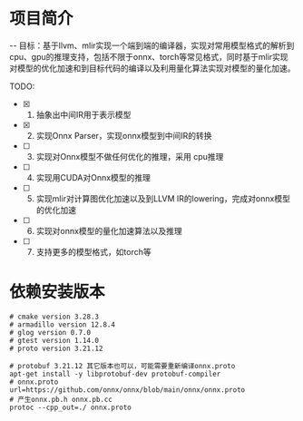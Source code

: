 <!-- 简介 -->
# 项目简介
-- 目标：基于llvm、mlir实现一个端到端的编译器，实现对常用模型格式的解析到cpu、gpu的推理支持，包括不限于onnx、torch等常见格式，同时基于mlir实现对模型的优化加速和到目标代码的编译以及利用量化算法实现对模型的量化加速。

TODO:
- [x] 1. 抽象出中间IR用于表示模型
- [x] 2. 实现Onnx Parser，实现onnx模型到中间IR的转换
- [ ] 3. 实现对Onnx模型不做任何优化的推理，采用 cpu推理
- [ ] 4. 实现用CUDA对Onnx模型的推理
- [ ] 5. 实现mlir对计算图优化加速以及到LLVM IR的lowering，完成对onnx模型的优化加速
- [ ] 6. 实现对onnx模型的量化加速算法以及推理
- [ ] 7. 支持更多的模型格式，如torch等


<!-- 依赖安装 -->
# 依赖安装版本
```shell
# cmake version 3.28.3 
# armadillo version 12.8.4
# glog version 0.7.0
# gtest version 1.14.0
# proto version 3.21.12

# protobuf 3.21.12 其它版本也可以，可能需要重新编译onnx.proto
apt-get install -y libprotobuf-dev protobuf-compiler
# onnx.proto
url=https://github.com/onnx/onnx/blob/main/onnx/onnx.proto
# 产生onnx.pb.h onnx.pb.cc
protoc --cpp_out=./ onnx.proto
```